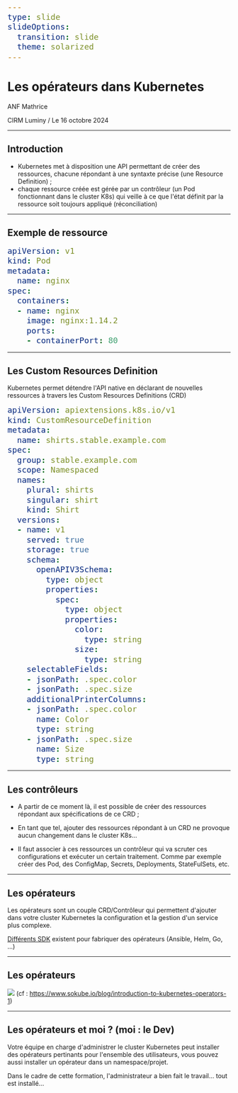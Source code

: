 ```yaml
---
type: slide
slideOptions:
  transition: slide
  theme: solarized
---
```

<style>
    section {
        text-align: left;
        font-size: 28px;
    }
    code {
        font-size: 18px;
    }
</style>

# Les opérateurs dans Kubernetes

ANF Mathrice

CIRM Luminy / Le 16 octobre 2024

---

## Introduction

- Kubernetes met à disposition une API permettant de créer des ressources, chacune répondant à une syntaxte précise (une Resource Definition) ;
- chaque ressource créée est gérée par un contrôleur (un Pod fonctionnant dans le cluster K8s) qui veille à ce que l'état définit par la ressource soit toujours appliqué (réconciliation)

---

## Exemple de ressource

``` yaml
apiVersion: v1
kind: Pod
metadata:
  name: nginx
spec:
  containers:
  - name: nginx
    image: nginx:1.14.2
    ports:
    - containerPort: 80
```

---

## Les Custom Resources Definition

Kubernetes permet détendre l'API native en déclarant de nouvelles ressources à travers les Custom Resources Definitions (CRD)

``` yaml
apiVersion: apiextensions.k8s.io/v1
kind: CustomResourceDefinition
metadata:
  name: shirts.stable.example.com
spec:
  group: stable.example.com
  scope: Namespaced
  names:
    plural: shirts
    singular: shirt
    kind: Shirt
  versions:
  - name: v1
    served: true
    storage: true
    schema:
      openAPIV3Schema:
        type: object
        properties:
          spec:
            type: object
            properties:
              color:
                type: string
              size:
                type: string
    selectableFields:
    - jsonPath: .spec.color
    - jsonPath: .spec.size
    additionalPrinterColumns:
    - jsonPath: .spec.color
      name: Color
      type: string
    - jsonPath: .spec.size
      name: Size
      type: string
```

---

## Les contrôleurs

- A partir de ce moment là, il est possible de créer des ressources répondant aux spécifications de ce CRD ;

- En tant que tel, ajouter des ressources répondant à un CRD ne provoque aucun changement dans le cluster K8s...

- Il faut associer à ces ressources un contrôleur qui va scruter ces configurations et exécuter un certain traitement. Comme par exemple créer des Pod, des ConfigMap, Secrets, Deployments, StateFulSets, etc.

---

## Les opérateurs

Les opérateurs sont un couple CRD/Contrôleur qui permettent d'ajouter dans votre cluster Kubernetes la configuration et la gestion d'un service plus complexe.

[Différents SDK](https://sdk.operatorframework.io/) existent pour fabriquer des opérateurs (Ansible, Helm, Go, ...)

---

## Les opérateurs

![](https://www.sokube.io/wp-content/uploads/013-b-operators.png)
(cf : https://www.sokube.io/blog/introduction-to-kubernetes-operators-1)

---

## Les opérateurs et moi ? (moi : le Dev)

Votre équipe en charge d'administrer le cluster Kubernetes peut installer des opérateurs pertinants pour l'ensemble des utilisateurs, vous pouvez aussi installer un opérateur dans un namespace/projet.

Dans le cadre de cette formation, l'administrateur a bien fait le travail... tout est installé...

